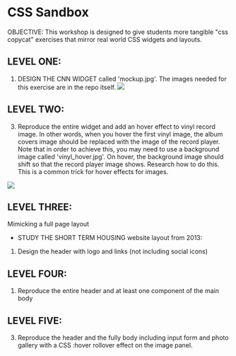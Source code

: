 # CSS Sandbox

OBJECTIVE: This workshop is designed to give students more tangible "css copycat" exercises that mirror real world CSS widgets and layouts. 

## LEVEL ONE: 

1. DESIGN THE CNN WIDGET called 'mockup.jpg'.  The images needed for this exercise are in the repo itself. 
![](https://github.com/Nmuta/css_sandbox/blob/master/mockup.jpg) 


## LEVEL TWO: 
3. Reproduce the entire widget and add an hover effect to vinyl record image. In other words, when you hover the first vinyl image, the album covers image should be replaced with the image of the record player.  Note that in order to achieve this, you may need to use a background image called 'vinyl_hover.jpg'. On hover, the background image should shift so that the record player image shows. Research how to do this.  This is a common trick for hover effects for images. 

![](https://github.com/Nmuta/css_sandbox/blob/master/vinyl_hover.jpg) 
 



## LEVEL THREE: 

Mimicking a full page layout 

* STUDY THE SHORT TERM HOUSING website layout from 2013:
1. Design the header with logo and links (not including social icons)


## LEVEL FOUR: 
1. Reproduce the entire header and at least one component of the main body

## LEVEL FIVE: 
3. Reproduce the header and the fully body including input form and photo gallery with a CSS :hover rollover effect on the image panel. 



